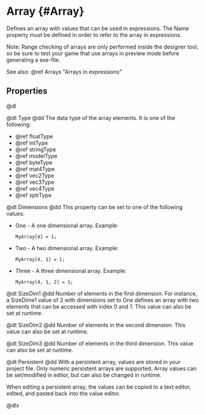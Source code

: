 # Array {#Array}

Defines an array with values that can be used in expressions. The Name property must be defined in order to refer to the array in expressions.

Note: Range checking of arrays are only performed inside the designer tool, so be sure to test your game that use arrays in preview mode before generating a exe-file.

See also: @ref Arrays "Arrays in expressions"

## Properties

@dl

@dt Type
@dd The data type of the array elements. It is one of the following:

* @ref floatType
* @ref intType
* @ref stringType
* @ref modelType
* @ref byteType
* @ref mat4Type
* @ref vec2Type
* @ref vec3Type
* @ref vec4Type
* @ref xptrType

@dt Dimensions
@dd This property can be set to one of the following values:

* One - A one dimensional array. Example:

      MyArray[4] = 1;

* Two - A two dimensional array. Example:

      MyArray[4, 1] = 1;

* Three - A three dimensional array. Example:

      MyArray[4, 1, 2] = 1;

@dt SizeDim1
@dd Number of elements in the first dimension. For instance, a SizeDime1 value of 2 with dimensions set to One defines an array with two elements that can be accessed with index 0 and 1. This value can also be set at runtime.

@dt SizeDim2
@dd Number of elements in the second dimension. This value can also be set at runtime.

@dt SizeDim3
@dd Number of elements in the third dimension. This value can also be set at runtime.

@dt Persistent
@dd With a persistent array, values are stored in your project file. Only numeric persistent arrays are supported. Array values can be set/modified in editor, but can also be changed in runtime.

When editing a persistent array, the values can be copied to a text editor, edited, and pasted back into the value editor.

@dlx

